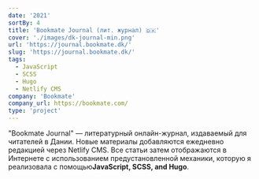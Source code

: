 ```yaml
---
date: '2021'
sortBy: 4
title: 'Bookmate Journal (лит. журнал) 🇩🇰'
cover: './images/dk-journal-min.png'
url: 'https://journal.bookmate.dk/'
slug: 'https://journal.bookmate.dk/'
tags: 
  - JavaScript
  - SCSS
  - Hugo
  - Netlify CMS
company: 'Bookmate'
company_url: https://bookmate.com/
type: 'project'
---
```


"Bookmate Journal" — литературный онлайн-журнал, издаваемый для читателей в Дании. Новые материалы добавляются ежедневно редакцией через Netlify CMS. Все статьи затем отображаются в Интернете с использованием предустановленной механики, которую я реализовала с помощью<b>JavaScript, SCSS, and Hugo</b>. 
